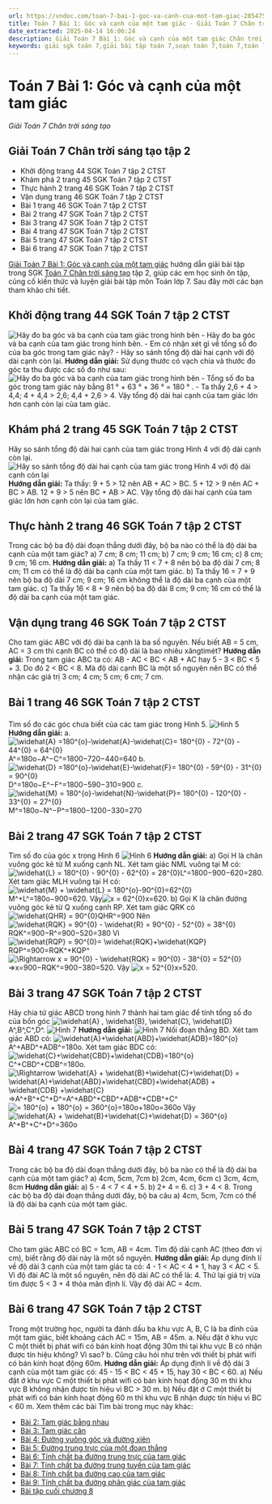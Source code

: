 ```yaml
---
url: https://vndoc.com/toan-7-bai-1-goc-va-canh-cua-mot-tam-giac-285475
title: Toán 7 Bài 1: Góc và cạnh của một tam giác - Giải Toán 7 Chân trời sáng tạo - VnDoc.com
date_extracted: 2025-04-14 16:06:24
description: Giải Toán 7 Bài 1: Góc và cạnh của một tam giác Chân trời sáng tạo bao gồm đáp án và lời giải chi tiết cho từng bài tập trong SGK Toán 7 cho các em học sinh tham khảo luyện Giải Toán 7 hiệu quả.
keywords: giải sgk toán 7,giải bài tập toán 7,soạn toán 7,toán 7,toán lớp 7,giải toán 7,sgk toán 7,toan 7,giai toan 7,toán 7 tập 2,toán lớp 7 tập 2,bài tập toán lớp 7,toán 7 chân trời sáng tạo,giải toán 7 chân trời sáng tạo,Toán 7 Toán 7 Góc và cạnh của một tam giác,Toán 7 Bài 1 Góc và cạnh của một tam giác,Giải Toán 7 Chân trời sáng tạo Góc và cạnh của một tam giác,toán lớp 7 Chân trời sáng tạo Bài 1 Góc và cạnh của một tam giác,bài 1 góc và cạnh của một tam giác
---
```


# Toán 7 Bài 1: Góc và cạnh của một tam giác
 _Giải Toán 7 Chân trời sáng tạo_
## Giải Toán 7 Chân trời sáng tạo tập 2
  * Khởi động trang 44 SGK Toán 7 tập 2 CTST
  * Khám phá 2 trang 45 SGK Toán 7 tập 2 CTST 
  * Thực hành 2 trang 46 SGK Toán 7 tập 2 CTST 
  * Vận dụng trang 46 SGK Toán 7 tập 2 CTST 
  * Bài 1 trang 46 SGK Toán 7 tập 2 CTST
  * Bài 2 trang 47 SGK Toán 7 tập 2 CTST
  * Bài 3 trang 47 SGK Toán 7 tập 2 CTST
  * Bài 4 trang 47 SGK Toán 7 tập 2 CTST
  * Bài 5 trang 47 SGK Toán 7 tập 2 CTST
  * Bài 6 trang 47 SGK Toán 7 tập 2 CTST

[Giải Toán 7 Bài 1: Góc và cạnh của một tam giác](<https://vndoc.com/toan-7-bai-1-goc-va-canh-cua-mot-tam-giac-285475>) hướng dẫn giải bài tập trong SGK [Toán 7 Chân trời sáng tạo](<https://vndoc.com/toan-7-tap-1-ctst>) tập 2, giúp các em học sinh ôn tập, củng cố kiến thức và luyện giải bài tập môn Toán lớp 7. Sau đây mời các bạn tham khảo chi tiết.
## **Khởi động trang 44 SGK Toán 7 tập 2 CTST**
![Hãy đo ba góc và ba cạnh của tam giác trong hình bên](https://i.vdoc.vn/data/image/2022/12/28/khoi-dong-trang-44-toan-7-tap-2-144702.png)
\- Hãy đo ba góc và ba cạnh của tam giác trong hình bên.
\- Em có nhận xét gì về tổng số đo của ba góc trong tam giác này?
\- Hãy so sánh tổng độ dài hai cạnh với độ dài cạnh còn lại.
**Hướng dẫn giải:**
Sử dụng thước có vạch chia và thước đo góc ta thu được các số đo như sau:
![Hãy đo ba góc và ba cạnh của tam giác trong hình bên](https://i.vdoc.vn/data/image/2022/12/28/khoi-dong-trang-44-toan-7-tap-2-144703.png)
\- Tổng số đo ba góc trong tam giác này bằng 81 ° + 63 ° + 36 ° = 180 ° .
\- Ta thấy 2,6 + 4 > 4,4;
4 + 4,4 > 2,6;
4,4 + 2,6 > 4.
Vậy tổng độ dài hai cạnh của tam giác lớn hơn cạnh còn lại của tam giác.
## **Khám phá 2 trang 45 SGK Toán 7 tập 2 CTST**
Hãy so sánh tổng độ dài hai cạnh của tam giác trong Hình 4 với độ dài cạnh còn lại.
![Hãy so sánh tổng độ dài hai cạnh của tam giác trong Hình 4 với độ dài cạnh còn lại](https://i.vdoc.vn/data/image/2022/12/28/kham-pha-2-trang-45-toan-7-tap-2-144707.png)
**Hướng dẫn giải:**
Ta thấy: 9 + 5 > 12 nên AB + AC > BC.
5 + 12 > 9 nên AC + BC > AB.
12 + 9 > 5 nên BC + AB > AC.
Vậy tổng độ dài hai cạnh của tam giác lớn hơn cạnh còn lại của tam giác.
## **Thực hành 2 trang 46 SGK Toán 7 tập 2 CTST**
Trong các bộ ba độ dài đoạn thẳng dưới đây, bộ ba nào có thể là độ dài ba cạnh của một tam giác?
a\) 7 cm; 8 cm; 11 cm;
b\) 7 cm; 9 cm; 16 cm;
c\) 8 cm; 9 cm; 16 cm.
**Hướng dẫn giải:**
a\) Ta thấy 11 < 7 + 8 nên bộ ba độ dài 7 cm; 8 cm; 11 cm có thể là độ dài ba cạnh của một tam giác.
b\) Ta thấy 16 = 7 + 9 nên bộ ba độ dài 7 cm; 9 cm; 16 cm không thể là độ dài ba cạnh của một tam giác.
c\) Ta thấy 16 < 8 + 9 nên bộ ba độ dài 8 cm; 9 cm; 16 cm có thể là độ dài ba cạnh của một tam giác.
## **Vận dụng trang 46 SGK Toán 7 tập 2 CTST**
Cho tam giác ABC với độ dài ba cạnh là ba số nguyên. Nếu biết AB = 5 cm, AC = 3 cm thì cạnh BC có thể có độ dài là bao nhiêu xăngtimét?
**Hướng dẫn giải:**
Trong tam giác ABC ta có:
AB - AC < BC < AB + AC hay 5 - 3 < BC < 5 + 3.
Do đó 2 < BC < 8.
Mà độ dài cạnh BC là một số nguyên nên BC có thể nhận các giá trị 3 cm; 4 cm; 5 cm; 6 cm; 7 cm.
## Bài 1 **trang 46 SGK Toán 7 tập 2 CTST**
### 
Tìm số đo các góc chưa biết của các tam giác trong Hình 5.
![Hình 5](https://i.vdoc.vn/data/image/2025/01/10/Toan-7-bai-1-1.jpg)
**Hướng dẫn giải:**
a. ![\\widehat{A} =180^{o}-\\widehat{A}-\\widehat{C}= 180^{0} - 72^{0} - 44^{0} = 64^{0}](https://i.vdoc.vn/data/image/blank.png)A^=180o−A^−C^=1800−720−440=640
b. ![\\widehat{D} =180^{o}-\\widehat{E}-\\widehat{F}= 180^{0} - 59^{0} - 31^{0} = 90^{0}](https://i.vdoc.vn/data/image/blank.png)D^=180o−E^−F^=1800−590−310=900
c. ![\\widehat{M} = 180^{o}-\\widehat{N}-\\widehat{P}= 180^{0} - 120^{0} - 33^{0} = 27^{0}](https://i.vdoc.vn/data/image/blank.png)M^=180o−N^−P^=1800−1200−330=270
## Bài 2 **trang 47 SGK Toán 7 tập 2 CTST**
Tìm số đo của góc x trong Hình 6
![Hình 6](https://i.vdoc.vn/data/image/2025/01/10/Toan-7-bai-1-2.jpg)
**Hướng dẫn giải:**
a\) Gọi H là chân vuông góc kẻ từ M xuống cạnh NL.
Xét tam giác NML vuông tại M có: ![\\widehat{L} = 180^{0} - 90^{0} - 62^{0} = 28^{0}](https://i.vdoc.vn/data/image/blank.png)L^=1800−900−620=280.
Xét tam giác MLH vuông tại H có: ![\\widehat{M} + \\widehat{L} = 180^{o}-90^{0}=62^{0}](https://i.vdoc.vn/data/image/blank.png)M^+L^=180o−900=620.
Vậy![x = 62^{0}](https://i.vdoc.vn/data/image/blank.png)x=620.
b\) Gọi K là chân đường vuông góc kẻ từ Q xuống cạnh RP.
Xét tam giác QRK có ![\\widehat{QHR} = 90^{0}](https://i.vdoc.vn/data/image/blank.png)QHR^=900
Nên ![\\widehat{RQK} = 90^{0} - \\widehat{R} = 90^{0} - 52^{0} = 38^{0}](https://i.vdoc.vn/data/image/blank.png)RQK^=900−R^=900−520=380
Vì ![\\widehat{RQP} = 90^{0}= \\widehat{RQK}+\\widehat{KQP}](https://i.vdoc.vn/data/image/blank.png)RQP^=900=RQK^+KQP^
![\\Rightarrow x = 90^{0} -  \\widehat{RQK} = 90^{0} - 38^{0} = 52^{0}](https://i.vdoc.vn/data/image/blank.png)⇒x=900−RQK^=900−380=520.
Vậy ![x = 52^{0}](https://i.vdoc.vn/data/image/blank.png)x=520.
## Bài 3 **trang 47 SGK Toán 7 tập 2 CTST**
Hãy chia tứ giác ABCD trong hình 7 thành hai tam giác để tính tổng số đo của bốn góc ![\\widehat{A} , \\widehat{B}, \\widehat{C}, \\widehat{D}](https://i.vdoc.vn/data/image/blank.png)A^,B^,C^,D^.
![Hình 7](https://i.vdoc.vn/data/image/2025/01/10/Toan-7-bai-1-3.jpg)
**Hướng dẫn giải:**
![Hình 7](https://i.vdoc.vn/data/image/2025/01/10/Toan-7-bai-1-4.jpg)
Nối đoạn thẳng BD.
Xét tam giác ABD có: ![\\widehat{A}+\\widehat{ABD}+\\widehat{ADB}=180^{o}](https://i.vdoc.vn/data/image/blank.png)A^+ABD^+ADB^=180o.
Xét tam giác BDC có: ![\\widehat{C}+\\widehat{CBD}+\\widehat{CDB}=180^{o}](https://i.vdoc.vn/data/image/blank.png)C^+CBD^+CDB^=180o.
![\\Rightarrow \\widehat{A} + \\widehat{B}+\\widehat{C}+\\widehat{D} = \\widehat{A}+\\widehat{ABD}+\\widehat{CBD}+\\widehat{ADB} + \\widehat{CDB} +\\widehat{C}](https://i.vdoc.vn/data/image/blank.png)⇒A^+B^+C^+D^=A^+ABD^+CBD^+ADB^+CDB^+C^
![= 180^{o} + 180^{o} = 360^{o}](https://i.vdoc.vn/data/image/blank.png)=180o+180o=360o
Vậy ![\\widehat{A} + \\widehat{B}+\\widehat{C}+\\widehat{D} =  360^{o}](https://i.vdoc.vn/data/image/blank.png)A^+B^+C^+D^=360o
## Bài 4 **trang 47 SGK Toán 7 tập 2 CTST**
Trong các bộ ba độ dài đoạn thẳng dưới đây, bộ ba nào có thể là độ dài ba cạnh của một tam giác?
a\) 4cm, 5cm, 7cm
b\) 2cm, 4cm, 6cm
c\) 3cm, 4cm, 8cm
**Hướng dẫn giải:**
a\) 5 - 4 < 7 < 4 + 5.
b\) 2+ 4 = 6.
c\) 3 + 4 < 8.
Trong các bộ ba độ dài đoạn thẳng dưới đây, bộ ba câu a\) 4cm, 5cm, 7cm có thể là độ dài ba cạnh của một tam giác.
## Bài 5 **trang 47 SGK Toán 7 tập 2 CTST**
Cho tam giác ABC có BC = 1cm, AB = 4cm. Tìm độ dài cạnh AC \(theo đơn vị cm\), biết rằng độ dài này là một số nguyên.
**Hướng dẫn giải:**
Áp dụng đính lí về độ dài 3 cạnh của một tam giác ta có: 4 - 1 < AC < 4 + 1, hay 3 < AC < 5.
Vì độ đài AC là một số nguyên, nên độ dài AC có thể là: 4.
Thử lại giá trị vừa tìm được 5 < 3 + 4 thỏa mãn định lí.
Vậy độ dài AC = 4cm.
## Bài 6 **trang 47 SGK Toán 7 tập 2 CTST**
Trong một trường học, người ta đánh dấu ba khu vực A, B, C là ba đỉnh của một tam giác, biết khoảng cách AC = 15m, AB = 45m.
a. Nếu đặt ở khu vực C một thiết bị phát wifi có bán kính hoạt động 30m thì tại khu vực B có nhận được tín hiệu không? Vì sao?
b. Cũng câu hỏi như trên với thiết bị phát wifi có bán kính hoạt động 60m.
**Hướng dẫn giải:**
Áp dụng định lí về độ dài 3 cạnh của một tam giác có: 45 - 15 < BC < 45 + 15, hay 30 < BC < 60.
a\) Nếu đặt ở khu vực C một thiết bị phát wifi có bán kính hoạt động 30 m thì khu vực B không nhận được tín hiệu vì BC > 30 m.
b\) Nếu đặt ở C một thiết bị phát wifi có bán kính hoạt động 60 m thì khu vực B nhận được tín hiệu vì BC < 60 m.
Xem thêm các bài Tìm bài trong mục này khác:
  * [Bài 2: Tam giác bằng nhau](</toan-7-bai-2-tam-giac-bang-nhau-285486>)
  * [Bài 3: Tam giác cân](</giai-bai-tap-sgk-toan-lop-7-bai-6-tam-giac-can-149857>)
  * [Bài 4: Đường vuông góc và đường xiên](</toan-7-bai-4-duong-vuong-goc-va-duong-xien-285497>)
  * [Bài 5: Đường trung trực của một đoạn thẳng](</toan-7-bai-5-duong-trung-truc-cua-mot-doan-thang-285502>)
  * [Bài 6: Tính chất ba đường trung trực của tam giác](</giai-bai-tap-sgk-toan-lop-7-bai-8-tinh-chat-ba-duong-trung-truc-cua-tam-giac-150138>)
  * [Bài 7: Tính chất ba đường trung tuyến của tam giác](</giai-bai-tap-sgk-toan-lop-7-bai-4-tinh-chat-ba-duong-trung-tuyen-cua-tam-giac-150072>)
  * [Bài 8: Tính chất ba đường cao của tam giác](</giai-bai-tap-sgk-toan-lop-7-bai-9-tinh-chat-ba-duong-cao-cua-tam-giac-150145>)
  * [Bài 9: Tính chất ba đường phân giác của tam giác](</giai-bai-tap-sgk-toan-lop-7-bai-6-tinh-chat-ba-duong-phan-giac-cua-tam-giac-150117>)
  * [Bài tập cuối chương 8](</toan-7-bai-tap-cuoi-chuong-8-chan-troi-sang-tao-285515>)

